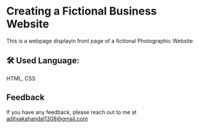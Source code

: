 # Creating a Fictional Business Website

This is a webpage displayin front page of a fictional Photographic Website


## 🛠 Used Language:
HTML, CSS


## Feedback

If you have any feedback, please reach out to me at adityakahandal1308@gmail.com

